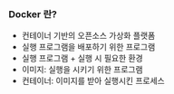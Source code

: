 ### Docker 란?

- 컨테이너 기반의 오픈소스 가상화 플랫폼
- 실행 프로그램을 배포하기 위한 프로그램
- 실행 프로그램 + 실행 시 필요한 환경
- 이미지: 실행을 시키기 위한 프로그램
- 컨테이너: 이미지를 받아 실행시킨 프로세스

